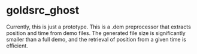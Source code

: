 # goldsrc_ghost

Currently, this is just a prototype. This is a .dem preprocessor that extracts position and time from demo files. The generated file size is significantly smaller than a full demo, and the retrieval of position from a given time is efficient.
